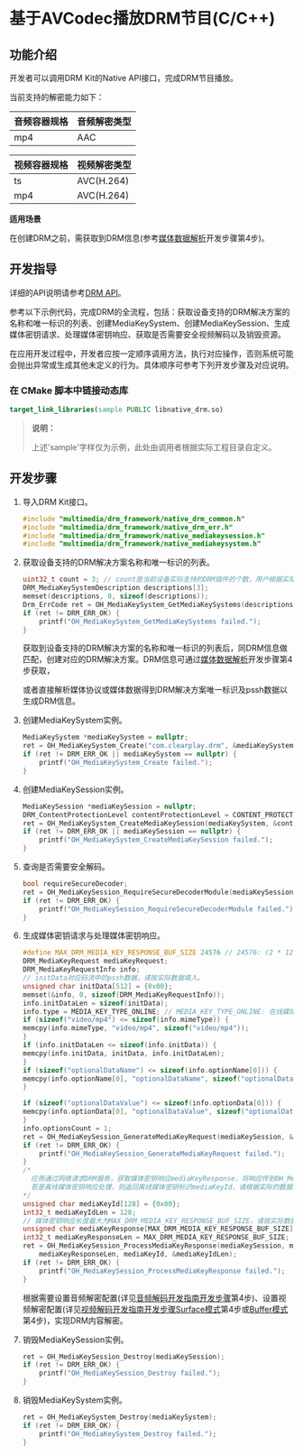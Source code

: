 # 基于AVCodec播放DRM节目(C/C++)
<!--Kit:DRM Kit-->
<!--Subsystem:Multimedia-->
<!--Owner:@qin_wei_jie-->
<!--SE:@chris2981-->
<!--TSE:@xdlinc-->
## 功能介绍

开发者可以调用DRM Kit的Native API接口，完成DRM节目播放。

当前支持的解密能力如下：

| 音频容器规格 | 音频解密类型 |
|----------|:-------|
| mp4      | AAC    |

| 视频容器规格 | 视频解密类型 |
|----------|:------------|
| ts       | AVC(H.264)  |
| mp4      | AVC(H.264)  |
<!--RP1--><!--RP1End-->

**适用场景**

在创建DRM之前，需获取到DRM信息(参考[媒体数据解析](../avcodec/audio-video-demuxer.md#开发步骤)开发步骤第4步)。

## 开发指导

详细的API说明请参考[DRM API](../../reference/apis-drm-kit/capi-drm.md)。

参考以下示例代码，完成DRM的全流程，包括：获取设备支持的DRM解决方案的名称和唯一标识的列表、创建MediaKeySystem、创建MediaKeySession、生成媒体密钥请求、处理媒体密钥响应、获取是否需要安全视频解码以及销毁资源。

在应用开发过程中，开发者应按一定顺序调用方法，执行对应操作，否则系统可能会抛出异常或生成其他未定义的行为。具体顺序可参考下列开发步骤及对应说明。

### 在 CMake 脚本中链接动态库

``` cmake
target_link_libraries(sample PUBLIC libnative_drm.so)
```

> **说明：**
>
> 上述'sample'字样仅为示例，此处由调用者根据实际工程目录自定义。
>

## 开发步骤

1. 导入DRM Kit接口。

    ```c++
    #include "multimedia/drm_framework/native_drm_common.h"
    #include "multimedia/drm_framework/native_drm_err.h"
    #include "multimedia/drm_framework/native_mediakeysession.h"
    #include "multimedia/drm_framework/native_mediakeysystem.h"
    ```

2. 获取设备支持的DRM解决方案名称和唯一标识的列表。

    ```c++
    uint32_t count = 3; // count是当前设备实际支持的DRM插件的个数，用户根据实际情况设置。
    DRM_MediaKeySystemDescription descriptions[3];
    memset(descriptions, 0, sizeof(descriptions));
    Drm_ErrCode ret = OH_MediaKeySystem_GetMediaKeySystems(descriptions, &count);
    if (ret != DRM_ERR_OK) {
        printf("OH_MediaKeySystem_GetMediaKeySystems failed.");
    }
    ```

    获取到设备支持的DRM解决方案的名称和唯一标识的列表后，同DRM信息做匹配，创建对应的DRM解决方案。DRM信息可通过[媒体数据解析](../avcodec/audio-video-demuxer.md#开发步骤)开发步骤第4步获取，

    或者直接解析媒体协议或媒体数据得到DRM解决方案唯一标识及pssh数据以生成DRM信息。

3. 创建MediaKeySystem实例。

    ```c++
    MediaKeySystem *mediaKeySystem = nullptr;
    ret = OH_MediaKeySystem_Create("com.clearplay.drm", &mediaKeySystem);
    if (ret != DRM_ERR_OK || mediaKeySystem == nullptr) {
        printf("OH_MediaKeySystem_Create failed.");
    }
    ```

4. 创建MediaKeySession实例。

    ```c++
    MediaKeySession *mediaKeySession = nullptr;
    DRM_ContentProtectionLevel contentProtectionLevel = CONTENT_PROTECTION_LEVEL_SW_CRYPTO; // 依据设备支持的内容保护级别设置。
    ret = OH_MediaKeySystem_CreateMediaKeySession(mediaKeySystem, &contentProtectionLevel, &mediaKeySession);
    if (ret != DRM_ERR_OK || mediaKeySession == nullptr) {
        printf("OH_MediaKeySystem_CreateMediaKeySession failed.");
    }
    ```

5. 查询是否需要安全解码。

    ```c++
    bool requireSecureDecoder;
    ret = OH_MediaKeySession_RequireSecureDecoderModule(mediaKeySession, "video/avc", &requireSecureDecoder);
    if (ret != DRM_ERR_OK) {
        printf("OH_MediaKeySession_RequireSecureDecoderModule failed.");
    }
    ```

6. 生成媒体密钥请求与处理媒体密钥响应。

    ```c++
    #define MAX_DRM_MEDIA_KEY_RESPONSE_BUF_SIZE 24576 // 24576: (2 * 12 * 1024)
    DRM_MediaKeyRequest mediaKeyRequest;
    DRM_MediaKeyRequestInfo info;
    // initData对应码流中的pssh数据，请按实际数据填入。
    unsigned char initData[512] = {0x00};
    memset(&info, 0, sizeof(DRM_MediaKeyRequestInfo));
    info.initDataLen = sizeof(initData);
    info.type = MEDIA_KEY_TYPE_ONLINE; // MEDIA_KEY_TYPE_ONLINE: 在线媒体密钥请求类型; MEDIA_KEY_TYPE_OFFLINE: 离线媒体密钥请求类型。 
    if (sizeof("video/mp4") <= sizeof(info.mimeType)) {
    memcpy(info.mimeType, "video/mp4", sizeof("video/mp4"));
    }
    if (info.initDataLen <= sizeof(info.initData)) {
    memcpy(info.initData, initData, info.initDataLen);
    }
    if (sizeof("optionalDataName") <= sizeof(info.optionName[0])) {
    memcpy(info.optionName[0], "optionalDataName", sizeof("optionalDataName"));
    }

    if (sizeof("optionalDataValue") <= sizeof(info.optionData[0])) {
    memcpy(info.optionData[0], "optionalDataValue", sizeof("optionalDataValue"));
    }
    info.optionsCount = 1;
    ret = OH_MediaKeySession_GenerateMediaKeyRequest(mediaKeySession, &info, &mediaKeyRequest);
    if (ret != DRM_ERR_OK) {
        printf("OH_MediaKeySession_GenerateMediaKeyRequest failed.");
    }
    /*
      应用通过网络请求DRM服务，获取媒体密钥响应mediaKeyResponse，将响应传到OH_MediaKeySession_ProcessMediaKeyResponse，
      若是离线媒体密钥响应处理，则返回离线媒体密钥标识mediaKeyId，请根据实际的数据和长度传入。
    */
    unsigned char mediaKeyId[128] = {0x00};
    int32_t mediaKeyIdLen = 128;
    // 媒体密钥响应长度最大为MAX_DRM_MEDIA_KEY_RESPONSE_BUF_SIZE，请按实际数据输入。
    unsigned char mediaKeyResponse[MAX_DRM_MEDIA_KEY_RESPONSE_BUF_SIZE] = {0x00};
    int32_t mediaKeyResponseLen = MAX_DRM_MEDIA_KEY_RESPONSE_BUF_SIZE;
    ret = OH_MediaKeySession_ProcessMediaKeyResponse(mediaKeySession, mediaKeyResponse,
        mediaKeyResponseLen, mediaKeyId, &mediaKeyIdLen);
    if (ret != DRM_ERR_OK) {
        printf("OH_MediaKeySession_ProcessMediaKeyResponse failed.");
    }
    ```

    根据需要设置音频解密配置(详见[音频解码开发指南开发步骤](../avcodec/audio-decoding.md#开发步骤)第4步)、设置视频解密配置(详见[视频解码开发指南开发步骤Surface模式](../avcodec/video-decoding.md#surface模式)第4步或[Buffer模式](../avcodec/video-decoding.md#buffer模式)第4步)，实现DRM内容解密。

7. 销毁MediaKeySession实例。

    ```c++
    ret = OH_MediaKeySession_Destroy(mediaKeySession);
    if (ret != DRM_ERR_OK) {
        printf("OH_MediaKeySession_Destroy failed.");
    }
    ```

8. 销毁MediaKeySystem实例。

    ```c++
    ret = OH_MediaKeySystem_Destroy(mediaKeySystem);
    if (ret != DRM_ERR_OK) {
        printf("OH_MediaKeySystem_Destroy failed.");
    }
    ```
